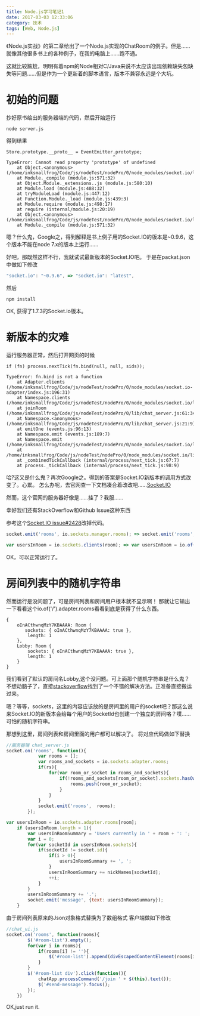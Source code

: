 ```yaml
---
title: Node.js学习笔记1
date: 2017-03-03 12:33:06
category: 技术
tags: [Web, Node.js]
---
```


《Node.js实战》的第二章给出了一个Node.js实现的ChatRoom的例子。但是……就像其他很多书上的各种例子，在我的电脑上……跑不通。

这就比较尴尬，明明有着npm的Node相对C/Java来说不太应该出现依赖缺失包缺失等问题……但是作为一个更新着的脚本语言，版本不兼容永远是个大坑。

<!--more-->

# 初始的问题
抄好原书给出的服务器端的代码，然后开始运行
``` shell
node server.js
```
得到结果
``` shell
Store.prototype.__proto__ = EventEmitter.prototype;
                                        ^
TypeError: Cannot read property 'prototype' of undefined
    at Object.<anonymous> (/home/inksmallfrog/Code/js/nodeTest/nodePro/0/node_modules/socket.io/lib/store.js:35:41)
    at Module._compile (module.js:571:32)
    at Object.Module._extensions..js (module.js:580:10)
    at Module.load (module.js:488:32)
    at tryModuleLoad (module.js:447:12)
    at Function.Module._load (module.js:439:3)
    at Module.require (module.js:498:17)
    at require (internal/module.js:20:19)
    at Object.<anonymous> (/home/inksmallfrog/Code/js/nodeTest/nodePro/0/node_modules/socket.io/lib/manager.js:16:13)
    at Module._compile (module.js:571:32)
```
嗯？什么鬼，Google之，得到解释是书上例子用的Socket.IO的版本是~0.9.6，这个版本不能在node 7.x的版本上运行……

好吧，那既然这样不行，我就试试最新版本的Socket.IO吧。
于是在packat.json中做如下修改
``` js
"socket.io": "~0.9.6", => "socket.io": "latest",
```
然后
``` shell
npm install
```
OK, 获得了1.7.3的Socket.io版本。

# 新版本的灾难

运行服务器正常，然后打开网页的时候
``` shell
if (fn) process.nextTick(fn.bind(null, null, sids));
                              ^
TypeError: fn.bind is not a function
    at Adapter.clients (/home/inksmallfrog/Code/js/nodeTest/nodePro/0/node_modules/socket.io-adapter/index.js:196:31)
    at Namespace.clients (/home/inksmallfrog/Code/js/nodeTest/nodePro/0/node_modules/socket.io/lib/namespace.js:256:16)
    at joinRoom (/home/inksmallfrog/Code/js/nodeTest/nodePro/0/lib/chat_server.js:61:34)
    at Namespace.<anonymous> (/home/inksmallfrog/Code/js/nodeTest/nodePro/0/lib/chat_server.js:21:9)
    at emitOne (events.js:96:13)
    at Namespace.emit (events.js:189:7)
    at Namespace.emit (/home/inksmallfrog/Code/js/nodeTest/nodePro/0/node_modules/socket.io/lib/namespace.js:209:10)
    at /home/inksmallfrog/Code/js/nodeTest/nodePro/0/node_modules/socket.io/lib/namespace.js:177:14
    at _combinedTickCallback (internal/process/next_tick.js:67:7)
    at process._tickCallback (internal/process/next_tick.js:98:9)

```
哈?这又是什么鬼？再次Google之。得到的答案是Socket.IO新版本的调用方式改变了。心累。
怎么办呢，去官网查一下文档凑合着改改吧……[Socket.IO](https://socket.io/)

然而，这个官网的服务器好像是……挂了？我服……

幸好我们还有StackOverflow和Github Issue这种东西

参考这个[Socket.IO issue#2428](https://github.com/socketio/socket.io/issues/2428)改掉代码。
``` js
socket.emit('rooms', io.sockets.manager.rooms); => socket.emit('rooms', io.of('/').adapter.rooms);

var usersInRoom = io.sockets.clients(room); => var usersInRoom = io.of('/').in(room).clients;
```
OK，可以正常运行了。

# 房间列表中的随机字符串
然而运行是没问题了，可是房间列表和房间用户根本就不显示啊！
那就让它输出一下看看这个io.of('/').adapter.rooms看看到底是获得了什么东西。
``` shell
{ 
    oInACthwnqMzY7KBAAAA: Room { 
       sockets: { oInACthwnqMzY7KBAAAA: true }, 
        length: 1 
    },
    Lobby: Room { 
        sockets: { oInACthwnqMzY7KBAAAA: true }, 
        length: 1 
    } 
}
```
我们看到了默认的房间名Lobby,这个没问题。可上面那个随机字符串是什么鬼？不想动脑子了，直接[stackoverflow](http://stackoverflow.com/questions/6631501/how-to-list-rooms-on-socket-io-nodejs-server)找到了一个不错的解决方法。正准备直接搬运过来。

嗯？等等，sockets，这里的内容应该放的是房间里的用户的socket吧？那这么说来Socket.IO的新版本会给每个用户的SocketId也创建一个独立的房间咯？噗……可怕的随机字符串。

那想到这里，房间列表和房间里面的用户都可以解决了。
将对应代码做如下替换
``` js
//服务器端 chat_server.js
socket.on('rooms', function(){
            var rooms = [];
            var rooms_and_sockets = io.sockets.adapter.rooms;
            if(rs){
                for(var room_or_socket in rooms_and_sockets){
                    if(!rooms_and_sockets[room_or_socket].sockets.hasOwnProperty(room_or_socket)){
                        rooms.push(room_or_socket);
                    }
                }
            }
            socket.emit('rooms',  rooms);
        });

var usersInRoom = io.sockets.adapter.rooms[room];
    if (usersInRoom.length > 1){
        var usersInRoomSummary = 'Users currently in ' + room + ': ';
        var i = 0;
        for(var socketId in usersInRoom.sockets){
            if(socketId != socket.id){
                if(i > 0){
                    usersInRoomSummary += ', ';
                }
                usersInRoomSummary += nickNames[socketId];
                ++i;
            }
        }
        usersInRoomSummary += '.';
        socket.emit('message', {text: usersInRoomSummary});
    }
```
由于房间列表原来的Json对象格式替换为了数组格式
客户端做如下修改
``` js
//chat_ui.js
socket.on('rooms', function(rooms){
        $('#room-list').empty();
        for(var i in rooms){
            if(rooms[i] != ''){
                $('#room-list').append(divEscapedContentElement(rooms[i]));
            }
        }
        $('#room-list div').click(function(){
            chatApp.processCommand('/join ' + $(this).text());
            $('#send-message').focus();
        });
    })
```
OK,just run it.
